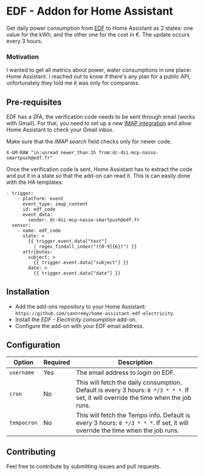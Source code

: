 # EDF - Addon for Home Assistant

Get daily power consumption from [EDF](https://particulier.edf.fr/) to Home Assistant as 2 states: one value for the kWh, and the other one for the cost in €. The update occurs every 3 hours.

### Motivation

I wanted to get all metrics about power, water consumptions in one place: Home Assistant. I reached out to know if there's any plan for a public API, unfortunately they told me it was only for companies.

## Pre-requisites

EDF has a 2FA, the verification code needs to be sent through email (works with Gmail).
For that, you need to set up a new [IMAP integration](https://www.home-assistant.io/integrations/imap) and allow Home Assistant to check your Gmail inbox.

Make sure that the *IMAP search* field checks only for newer code.
```
X-GM-RAW "in:unread newer_than:1h from:dc-dsi-mcp-nasso-smartpush@edf.fr"
```

Once the verification code is sent, Home Assistant has to extract the code and put it in a state so that the add-on can read it. This is can easily done with the HA templates:

```
- trigger:
    - platform: event
      event_type: imap_content
      id: edf_code
      event_data:
        sender: dc-dsi-mcp-nasso-smartpush@edf.fr
  sensor:
    - name: edf_code
      state: >
        {{ trigger.event.data["text"]
          | regex_findall_index("([0-9]{6})") }}
      attributes:
        subject: >
          {{ trigger.event.data["subject"] }}
        date: >
          {{ trigger.event.data["date"] }}
```

## Installation

 - Add the add-ons repository to your Home Assistant: `https://github.com/sannremy/home-assistant-edf-electricity`.
 - Install the *EDF - Electricity consumption* add-on.
 - Configure the add-on with your EDF email address.

## Configuration

|Option|Required|Description|
|---------|--------|-----------|
|`username`|Yes|The email address to login on EDF.|
|`cron`|No|This will fetch the daily consumption. Default is every 3 hours: `0 */3 * * *`. If set, it will override the time when the job runs.|
|`tempocron`|No|This will fetch the Tempo info. Default is every 3 hours: `0 */3 * * *`. If set, it will override the time when the job runs.|

## Contributing

Feel free to contribute by submitting issues and pull requests.
